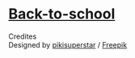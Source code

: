 # [Back-to-school](https://fettahaud.github.io/Back-to-school/)
Credites  
Designed by [pikisuperstar](https://www.freepik.com/pikisuperstar) / [Freepik](https://www.freepik.com)
